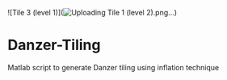 ![Tile 3 (level 1)](![Uploading Tile 1 (level 2).png…]())
# Danzer-Tiling
Matlab script to generate Danzer tiling using inflation technique 
